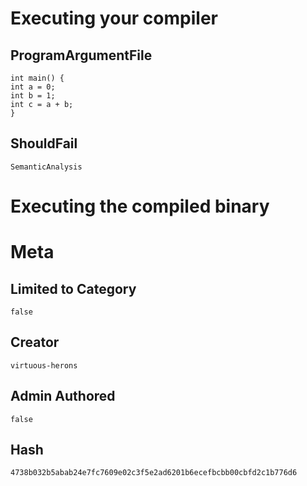 # Executing your compiler

## ProgramArgumentFile

```
int main() {
int a = 0;
int b = 1;
int c = a + b;
}
```

## ShouldFail

```
SemanticAnalysis
```

# Executing the compiled binary

# Meta

## Limited to Category

```
false
```

## Creator

```
virtuous-herons
```

## Admin Authored

```
false
```

## Hash

```
4738b032b5abab24e7fc7609e02c3f5e2ad6201b6ecefbcbb00cbfd2c1b776d6
```
